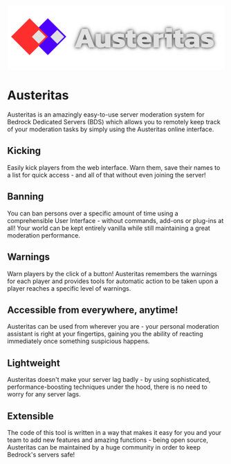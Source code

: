 ![Austeritas Logo](https://github.com/AXOMEstudios/austeritas/raw/master/Austeritas%20with%20Text.png)

# Austeritas
Austeritas is an amazingly easy-to-use server moderation system for Bedrock Dedicated Servers (BDS) which allows you to remotely keep track of your moderation tasks by simply using the Austeritas online interface.

## Kicking
Easily kick players from the web interface. Warn them, save their names to a list for quick access - and all of that without even joining the server!

## Banning
You can ban persons over a specific amount of time using a comprehensible User Interface - without commands, add-ons or plug-ins at all! Your world can be kept entirely vanilla while still maintaining a great moderation performance.

## Warnings
Warn players by the click of a button! Austeritas remembers the warnings for each player and provides tools for automatic action to be taken upon a player reaches a specific level of warnings.

## Accessible from everywhere, anytime!
Austeritas can be used from wherever you are - your personal moderation assistant is right at your fingertips, gaining you the ability of reacting immediately once something suspicious happens.

## Lightweight
Austeritas doesn't make your server lag badly - by using sophisticated, performance-boosting techniques under the hood, there is no need to worry for any server lags.

## Extensible
The code of this tool is written in a way that makes it easy for you and your team to add new features and amazing functions - being open source, Austeritas can be maintained by a huge community in order to keep Bedrock's servers safe!
